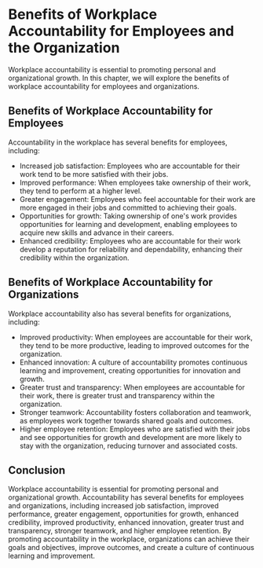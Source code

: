 Benefits of Workplace Accountability for Employees and the Organization
==========================================================================================================================

Workplace accountability is essential to promoting personal and organizational growth. In this chapter, we will explore the benefits of workplace accountability for employees and organizations.

Benefits of Workplace Accountability for Employees
--------------------------------------------------

Accountability in the workplace has several benefits for employees, including:

* Increased job satisfaction: Employees who are accountable for their work tend to be more satisfied with their jobs.
* Improved performance: When employees take ownership of their work, they tend to perform at a higher level.
* Greater engagement: Employees who feel accountable for their work are more engaged in their jobs and committed to achieving their goals.
* Opportunities for growth: Taking ownership of one's work provides opportunities for learning and development, enabling employees to acquire new skills and advance in their careers.
* Enhanced credibility: Employees who are accountable for their work develop a reputation for reliability and dependability, enhancing their credibility within the organization.

Benefits of Workplace Accountability for Organizations
------------------------------------------------------

Workplace accountability also has several benefits for organizations, including:

* Improved productivity: When employees are accountable for their work, they tend to be more productive, leading to improved outcomes for the organization.
* Enhanced innovation: A culture of accountability promotes continuous learning and improvement, creating opportunities for innovation and growth.
* Greater trust and transparency: When employees are accountable for their work, there is greater trust and transparency within the organization.
* Stronger teamwork: Accountability fosters collaboration and teamwork, as employees work together towards shared goals and outcomes.
* Higher employee retention: Employees who are satisfied with their jobs and see opportunities for growth and development are more likely to stay with the organization, reducing turnover and associated costs.

Conclusion
----------

Workplace accountability is essential for promoting personal and organizational growth. Accountability has several benefits for employees and organizations, including increased job satisfaction, improved performance, greater engagement, opportunities for growth, enhanced credibility, improved productivity, enhanced innovation, greater trust and transparency, stronger teamwork, and higher employee retention. By promoting accountability in the workplace, organizations can achieve their goals and objectives, improve outcomes, and create a culture of continuous learning and improvement.
